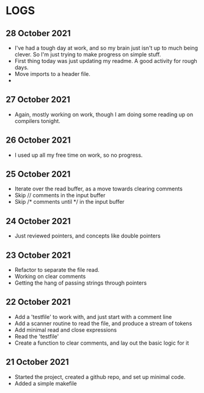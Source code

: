 # LOGS

## 28 October 2021

* I've had a tough day at work, and so my brain just isn't up to much being clever. So I'm just
  trying to make progress on simple stuff.
* First thing today was just updating my readme.  A good activity for rough days.
* Move imports to a header file.
* 

## 27 October 2021

* Again, mostly working on work, though I am doing some reading up on compilers tonight.


## 26 October 2021

* I used up all my free time on work, so no progress.


## 25 October 2021

* Iterate over the read buffer, as a move towards clearing comments
* Skip // comments in the input buffer
* Skip /* comments until */ in the input buffer


## 24 October 2021

* Just reviewed pointers, and concepts like double pointers


## 23 October 2021

* Refactor to separate the file read.
* Working on clear comments
* Getting the hang of passing strings through pointers


## 22 October 2021

* Add a 'testfile' to work with, and just start with a comment line
* Add a scanner routine to read the file, and produce a stream of tokens
* Add minimal read and close expressions
* Read the 'testfile'
* Create a function to clear comments, and lay out the basic logic for it


## 21 October 2021

* Started the project, created a github repo, and set up minimal code.
* Added a simple makefile
